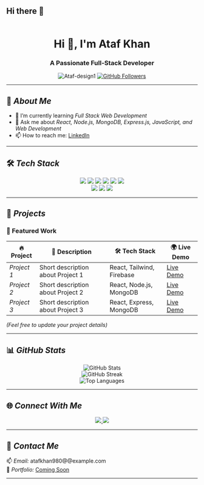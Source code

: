 ## Hi there 👋

<!--
**Ataf-design1/Ataf-design1** is a ✨ _special_ ✨ repository because its `README.md` (this file) appears on your GitHub profile.
-->

<p align="center">
  <img src="https://github.com/Ataf-design1" alt="">
</p>

<h1 align="center">Hi 👋, I'm Ataf  Khan</h1>
<h3 align="center">A Passionate Full-Stack Developer</h3>

<p align="center">
  <img src="https://komarev.com/ghpvc/?username=Ataf-design1&label=Profile%20views&color=0e75b6&style=flat" alt="Ataf-design1" />
  <a href="https://github.com/Ataf-design1?tab=followers">
    <img src="https://img.shields.io/github/followers/Ataf-design1?label=Followers&style=social" alt="GitHub Followers" />
  </a>
</p>

---

## 🚀 *About Me*
- 🌱 I’m currently learning *Full Stack Web Development*
- 💬 Ask me about *React, Node.js, MongoDB, Express.js, JavaScript, and Web Development*
- 📫 How to reach me: [LinkedIn](https://www.linkedin.com/in/ataf-khan-733556265/)
---

## 🛠 *Tech Stack*
<p align="center">
  <img src="https://img.shields.io/badge/React-%2361DAFB.svg?style=for-the-badge&logo=react&logoColor=black" />
  <img src="https://img.shields.io/badge/Node.js-%23339933.svg?style=for-the-badge&logo=node.js&logoColor=white" />
  <img src="https://img.shields.io/badge/Express.js-%23000000.svg?style=for-the-badge&logo=express&logoColor=white" />
  <img src="https://img.shields.io/badge/JavaScript-%23F7DF1E.svg?style=for-the-badge&logo=javascript&logoColor=black" />
  <img src="https://img.shields.io/badge/HTML5-%23E34F26.svg?style=for-the-badge&logo=html5&logoColor=white" />
  <img src="https://img.shields.io/badge/CSS3-%231572B6.svg?style=for-the-badge&logo=css3&logoColor=white" />
  <br>
  <img src="https://img.shields.io/badge/TailwindCSS-%2306B6D4.svg?style=for-the-badge&logo=tailwindcss&logoColor=white" />
  <img src="https://img.shields.io/badge/MongoDB-%2347A248.svg?style=for-the-badge&logo=mongodb&logoColor=white" />
  <img src="https://img.shields.io/badge/MySQL-%234479A1.svg?style=for-the-badge&logo=mysql&logoColor=white" />
</p>

---

## 📂 *Projects*
### 🚀 Featured Work
| 🔥 Project | 📝 Description | 🛠 Tech Stack | 🌍 Live Demo |
|------------|----------------|--------------|--------------|
| *Project 1* | Short description about Project 1 | React, Tailwind, Firebase | [Live Demo]() |
| *Project 2* | Short description about Project 2 | React, Node.js, MongoDB | [Live Demo]() |
| *Project 3* | Short description about Project 3 | React, Express, MongoDB | [Live Demo]() |

*(Feel free to update your project details)*

---

## 📊 *GitHub Stats*
<p align="center">
  <img src="https://github-readme-stats.vercel.app/api?username=Ataf-design1&show_icons=true&theme=radical" alt="GitHub Stats" />
  <br>
  <img src="https://github-readme-streak-stats.herokuapp.com/?user=Ataf-design1&theme=radical" alt="GitHub Streak" />
  <br>
  <img src="https://github-readme-stats.vercel.app/api/top-langs/?username=Ataf-design1&layout=compact&theme=radical" alt="Top Languages" />
</p>

---

## 🌐 *Connect With Me*
<p align="center">
  <a href="https://www.linkedin.com/in/ataf-khan-733556265/" target="_blank">
    <img src="https://img.shields.io/badge/LinkedIn-%230077B5.svg?style=for-the-badge&logo=linkedin&logoColor=white" />
  </a>
  <a href="mailto:your-email@example.com">
    <img src="https://img.shields.io/badge/Gmail-D14836.svg?style=for-the-badge&logo=gmail&logoColor=white" />
  </a>
</p>

---

## 🎯 *Contact Me*
📫 *Email:* atafkhan980@@example.com  
🚀 *Portfolio:* [Coming Soon]() 

---

